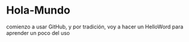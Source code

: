 # Hola-Mundo
comienzo a usar GitHub, y por tradición, voy a hacer un HelloWord para aprender un poco del uso
